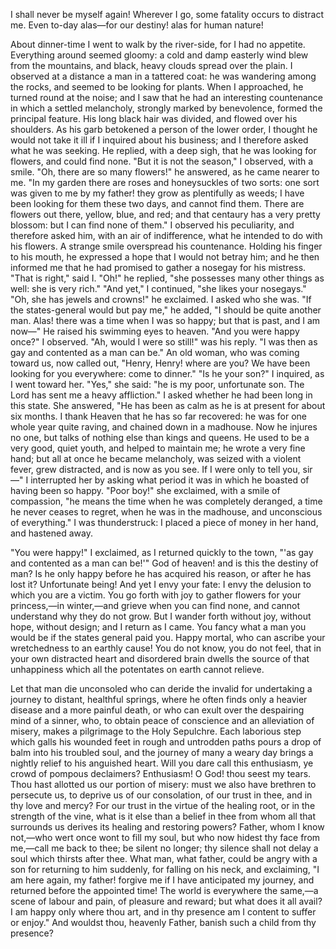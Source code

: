 I shall never be myself again! Wherever I go, some fatality occurs to distract me. Even to-day alas—for our destiny! alas for human nature!

About dinner-time I went to walk by the river-side, for I had no appetite. Everything around seemed gloomy: a cold and damp easterly wind blew from the mountains, and black, heavy clouds spread over the plain. I observed at a distance a man in a tattered coat: he was wandering among the rocks, and seemed to be looking for plants. When I approached, he turned round at the noise; and I saw that he had an interesting countenance in which a settled melancholy, strongly marked by benevolence, formed the principal feature. His long black hair was divided, and flowed over his shoulders. As his garb betokened a person of the lower order, I thought he would not take it ill if I inquired about his business; and I therefore asked what he was seeking. He replied, with a deep sigh, that he was looking for flowers, and could find none. "But it is not the season," I observed, with a smile. "Oh, there are so many flowers!" he answered, as he came nearer to me. "In my garden there are roses and honeysuckles of two sorts: one sort was given to me by my father! they grow as plentifully as weeds; I have been looking for them these two days, and cannot find them. There are flowers out there, yellow, blue, and red; and that centaury has a very pretty blossom: but I can find none of them." I observed his peculiarity, and therefore asked him, with an air of indifference, what he intended to do with his flowers. A strange smile overspread his countenance. Holding his finger to his mouth, he expressed a hope that I would not betray him; and he then informed me that he had promised to gather a nosegay for his mistress. "That is right," said I. "Oh!" he replied, "she possesses many other things as well: she is very rich." "And yet," I continued, "she likes your nosegays." "Oh, she has jewels and crowns!" he exclaimed. I asked who she was. "If the states-general would but pay me," he added, "I should be quite another man. Alas! there was a time when I was so happy; but that is past, and I am now—" He raised his swimming eyes to heaven. "And you were happy once?" I observed. "Ah, would I were so still!" was his reply. "I was then as gay and contented as a man can be." An old woman, who was coming toward us, now called out, "Henry, Henry! where are you? We have been looking for you everywhere: come to dinner." "Is he your son?" I inquired, as I went toward her. "Yes," she said: "he is my poor, unfortunate son. The Lord has sent me a heavy affliction." I asked whether he had been long in this state. She answered, "He has been as calm as he is at present for about six months. I thank Heaven that he has so far recovered: he was for one whole year quite raving, and chained down in a madhouse. Now he injures no one, but talks of nothing else than kings and queens. He used to be a very good, quiet youth, and helped to maintain me; he wrote a very fine hand; but all at once he became melancholy, was seized with a violent fever, grew distracted, and is now as you see. If I were only to tell you, sir—" I interrupted her by asking what period it was in which he boasted of having been so happy. "Poor boy!" she exclaimed, with a smile of compassion, "he means the time when he was completely deranged, a time he never ceases to regret, when he was in the madhouse, and unconscious of everything." I was thunderstruck: I placed a piece of money in her hand, and hastened away.

"You were happy!" I exclaimed, as I returned quickly to the town, "'as gay and contented as a man can be!'" God of heaven! and is this the destiny of man? Is he only happy before he has acquired his reason, or after he has lost it? Unfortunate being! And yet I envy your fate: I envy the delusion to which you are a victim. You go forth with joy to gather flowers for your princess,—in winter,—and grieve when you can find none, and cannot understand why they do not grow. But I wander forth without joy, without hope, without design; and I return as I came. You fancy what a man you would be if the states general paid you. Happy mortal, who can ascribe your wretchedness to an earthly cause! You do not know, you do not feel, that in your own distracted heart and disordered brain dwells the source of that unhappiness which all the potentates on earth cannot relieve.

Let that man die unconsoled who can deride the invalid for undertaking a journey to distant, healthful springs, where he often finds only a heavier disease and a more painful death, or who can exult over the despairing mind of a sinner, who, to obtain peace of conscience and an alleviation of misery, makes a pilgrimage to the Holy Sepulchre. Each laborious step which galls his wounded feet in rough and untrodden paths pours a drop of balm into his troubled soul, and the journey of many a weary day brings a nightly relief to his anguished heart. Will you dare call this enthusiasm, ye crowd of pompous declaimers? Enthusiasm! O God! thou seest my tears. Thou hast allotted us our portion of misery: must we also have brethren to persecute us, to deprive us of our consolation, of our trust in thee, and in thy love and mercy? For our trust in the virtue of the healing root, or in the strength of the vine, what is it else than a belief in thee from whom all that surrounds us derives its healing and restoring powers? Father, whom I know not,—who wert once wont to fill my soul, but who now hidest thy face from me,—call me back to thee; be silent no longer; thy silence shall not delay a soul which thirsts after thee. What man, what father, could be angry with a son for returning to him suddenly, for falling on his neck, and exclaiming, "I am here again, my father! forgive me if I have anticipated my journey, and returned before the appointed time! The world is everywhere the same,—a scene of labour and pain, of pleasure and reward; but what does it all avail? I am happy only where thou art, and in thy presence am I content to suffer or enjoy." And wouldst thou, heavenly Father, banish such a child from thy presence?